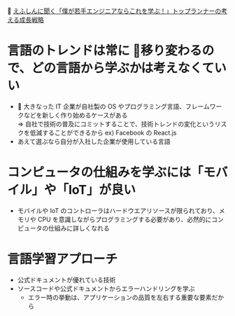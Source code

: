 
[えふしんに聞く「僕が若手エンジニアならこれを学ぶ！」トップランナーの考える成長戦略](https://employment.en-japan.com/engineerhub/entry/2017/09/22/110000)

# 言語のトレンドは常に  移り変わるので、どの言語から学ぶかは考えなくていい

-  大きなった IT 企業が自社製の OS やプログラミング言語、フレームワークなどを新しく作り始めるケースがある  
  => 自社で技術の普及にコミットすることで、技術トレンドの変化というリスクを低減することができるから
  ex) Facebook の React.js
- あえて選ぶなら自分が入社した企業が使用している言語

# コンピュータの仕組みを学ぶには「モバイル」や「IoT」が良い

- モバイルや IoT のコントローラはハードウエアリソースが限られており、メモリや CPU を意識しながらプログラミングする必要があり、必然的にコンピュータの仕組みに詳しくなれる

# 言語学習アプローチ

- 公式ドキュメントが優れている技術
- ソースコードや公式ドキュメントからエラーハンドリングを学ぶ
  - エラー時の挙動は、アプリケーションの品質を左右する重要な要素だから
